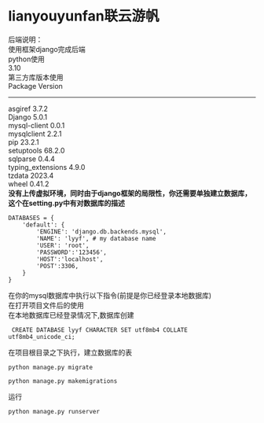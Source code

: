 # lianyouyunfan联云游帆
后端说明：  
使用框架django完成后端  
python使用  
3.10  
第三方库版本使用  
Package           Version  
----------------- -------
asgiref           3.7.2  
Django            5.0.1  
mysql-client      0.0.1  
mysqlclient       2.2.1  
pip               23.2.1  
setuptools        68.2.0  
sqlparse          0.4.4  
typing_extensions 4.9.0  
tzdata            2023.4  
wheel             0.41.2  
**没有上传虚拟环境，同时由于django框架的局限性，你还需要单独建立数据库，这个在setting.py中有对数据库的描述**
```
DATABASES = {
    'default': {
        'ENGINE': 'django.db.backends.mysql',
        'NAME': 'lyyf', # my database name
        'USER': 'root',
        'PASSWORD':'123456',
        'HOST':'localhost',
        'POST':3306,
    }
}
```
在你的mysql数据库中执行以下指令(前提是你已经登录本地数据库)  
在打开项目文件后的使用  
在本地数据库已经登录情况下,数据库创建  
```
 CREATE DATABASE lyyf CHARACTER SET utf8mb4 COLLATE utf8mb4_unicode_ci;
```  
在项目根目录之下执行，建立数据库的表  
```
python manage.py migrate 
```
```
python manage.py makemigrations 
```
运行  
```
python manage.py runserver 
```


